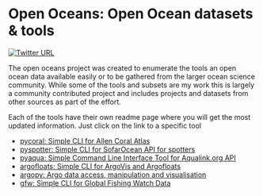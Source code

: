 # Open Oceans: Open Ocean datasets & tools

[![Twitter URL](https://img.shields.io/twitter/follow/samapriyaroy?style=social)](https://twitter.com/intent/follow?screen_name=samapriyaroy)

The open oceans project was created to enumerate the tools an open ocean data available easily or to be gathered from the larger ocean science community. While some of the tools and subsets are my work this is largely a community contributed project and includes projects and datasets from other sources as part of the effort.

Each of the tools have their own readme page where you will get the most updated information. Just click on the link to a specific tool

* [pycoral: Simple CLI for Allen Coral Atlas](https://samapriya.github.io/pycoral/)
* [pyspotter: Simple CLI for SofarOcean API for spotters](https://samapriya.github.io/pyspotter/)
* [pyaqua: Simple Command Line Interface Tool for Aqualink.org API](https://samapriya.github.io/pyaqua/)
* [argofloats: Simple CLI for ArgoVis and Argofloats](https://samapriya.github.io/argofloats/)
* [argopy: Argo data access, manipulation and visualisation](https://github.com/euroargodev/argopy)
* [gfw: Simple CLI for Global Fishing Watch Data](https://samapriya.github.io/gfw)
